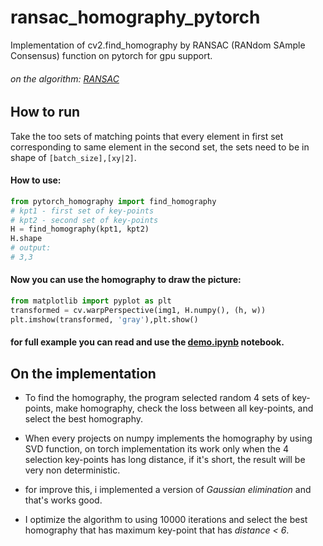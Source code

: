 # ransac_homography_pytorch
Implementation of cv2.find_homography by RANSAC (RANdom SAmple Consensus) function on pytorch for gpu support. 
###### on the algorithm: [RANSAC](https://en.wikipedia.org/wiki/Random_sample_consensus)

## How to run
Take the too sets of matching points that every element in first set corresponding to same element in the second set,
the sets need to be in shape of ```[batch_size],[xy|2]```.

#### How to use:
```python
from pytorch_homography import find_homography
# kpt1 - first set of key-points
# kpt2 - second set of key-points
H = find_homography(kpt1, kpt2)
H.shape
# output:
# 3,3
```
#### Now you can use the homography to draw the picture:
```python
from matplotlib import pyplot as plt
transformed = cv.warpPerspective(img1, H.numpy(), (h, w))
plt.imshow(transformed, 'gray'),plt.show()
```
#### for full example you can read and use the [demo.ipynb](/demo.ipynb) notebook.
## On the implementation
- To find the homography, the program selected random 4 sets of key-points, make homography, check the loss between all key-points, and select the best homography.

- When every projects on numpy implements the homography by using SVD function, on torch implementation its work only when the 4 selection key-points has long distance, if it's short, the result will be very non deterministic.

- for improve this, i implemented a version of *Gaussian elimination* and that's works good.

- I optimize the algorithm to using 10000 iterations and select the best homography that has maximum key-point that has *distance < 6*.

